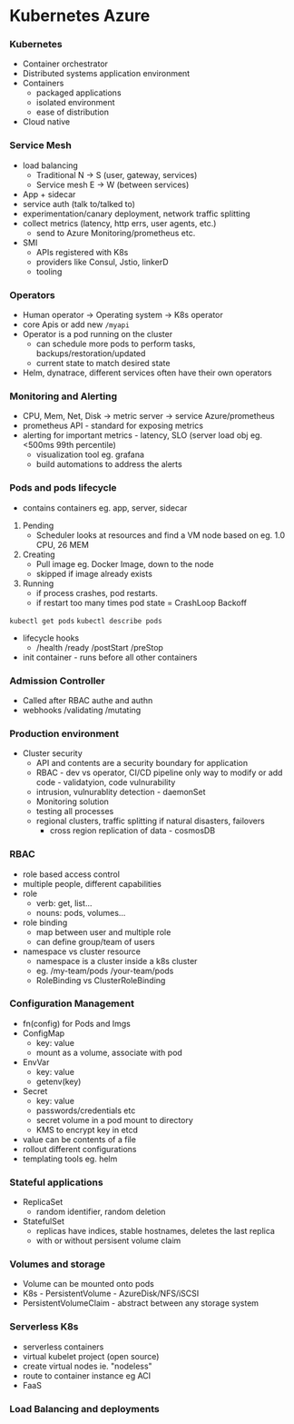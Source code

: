# Kubernetes Azure

### Kubernetes

- Container orchestrator
- Distributed systems application environment
- Containers
  - packaged applications
  - isolated environment
  - ease of distribution
- Cloud native

### Service Mesh

- load balancing
  - Traditional N -> S (user, gateway, services)
  - Service mesh E -> W (between services)
- App + sidecar
- service auth (talk to/talked to)
- experimentation/canary deployment, network traffic splitting
- collect metrics (latency, http errs, user agents, etc.)
  - send to Azure Monitoring/prometheus etc.
- SMI
  - APIs registered with K8s
  - providers like Consul, Jstio, linkerD
  - tooling

### Operators

- Human operator -> Operating system -> K8s operator
- core Apis or add new `/myapi`
- Operator is a pod running on the cluster
  - can schedule more pods to perform tasks, backups/restoration/updated
  - current state to match desired state
- Helm, dynatrace, different services often have their own operators

### Monitoring and Alerting

- CPU, Mem, Net, Disk -> metric server -> service Azure/prometheus
- prometheus API - standard for exposing metrics
- alerting for important metrics - latency, SLO (server load obj eg. <500ms 99th percentile)
  - visualization tool eg. grafana
  - build automations to address the alerts

### Pods and pods lifecycle

- contains containers eg. app, server, sidecar

1. Pending
   - Scheduler looks at resources and find a VM node based on eg. 1.0 CPU, 26 MEM
2. Creating
   - Pull image eg. Docker Image, down to the node
   - skipped if image already exists
3. Running
   - if process crashes, pod restarts.
   - if restart too many times pod state = CrashLoop Backoff

`kubectl get pods`
`kubectl describe pods`

- lifecycle hooks
  - /health /ready /postStart /preStop
- init container - runs before all other containers

### Admission Controller

- Called after RBAC authe and authn
- webhooks /validating /mutating

### Production environment

- Cluster security
  - API and contents are a security boundary for application
  - RBAC - dev vs operator, CI/CD pipeline only way to modify or add code - validatyion, code vulnurability
  - intrusion, vulnurablity detection - daemonSet
  - Monitoring solution
  - testing all processes
  - regional clusters, traffic splitting if natural disasters, failovers
    - cross region replication of data - cosmosDB

### RBAC

- role based access control
- multiple people, different capabilities
- role
  - verb: get, list...
  - nouns: pods, volumes...
- role binding
  - map between user and multiple role
  - can define group/team of users
- namespace vs cluster resource
  - namespace is a cluster inside a k8s cluster
  - eg. /my-team/pods /your-team/pods
  - RoleBinding vs ClusterRoleBinding

### Configuration Management

- fn(config) for Pods and Imgs
- ConfigMap
  - key: value
  - mount as a volume, associate with pod
- EnvVar
  - key: value
  - getenv(key)
- Secret
  - key: value
  - passwords/credentials etc
  - secret volume in a pod mount to directory
  - KMS to encrypt key in etcd
- value can be contents of a file
- rollout different configurations
- templating tools eg. helm

### Stateful applications

- ReplicaSet
  - random identifier, random deletion
- StatefulSet
  - replicas have indices, stable hostnames, deletes the last replica
  - with or without persisent volume claim

### Volumes and storage

- Volume can be mounted onto pods
- K8s - PersistentVolume - AzureDisk/NFS/iSCSI
- PersistentVolumeClaim - abstract between any storage system

### Serverless K8s

- serverless containers
- virtual kubelet project (open source)
- create virtual nodes ie. "nodeless"
- route to container instance eg ACI
- FaaS

### Load Balancing and deployments
